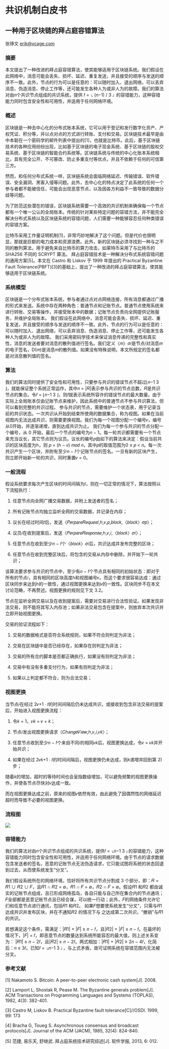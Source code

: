 # 共识机制白皮书

## 一种用于区块链的拜占庭容错算法 

张铮文 erik@vcage.com 

### 摘要 

本文提出了一种改进的拜占庭容错算法，使其能够适用于区块链系统。我们假设在此网络中，消息可能会丢失、损坏、延迟、重复发送，并且接受的顺序与发送的顺序不一致。此外，节点的行为可以是任意的：可以随时加入、退出网络，可以丢弃消息、伪造消息、停止工作等，还可能发生各种人为或非人为的故障。我们的算法对由𝑛个共识节点组成的共识系统，提供 𝑓 = ⌊ (𝑛−1) / 3 ⌋ 的容错能力，这种容错能力同时包含安全性和可用性，并适用于任何网络环境。 

### 概述 

区块链是一种去中心化的分布式账本系统，它可以用于登记和发行数字化资产、产权凭证、积分等，并以点对点的方式进行转账、支付和交易。区块链技术最早是由中本聪在一个密码学的邮件列表中提出的[1]，也就是比特币。此后，基于区块链技术的各种应用纷纷出现，比如基于区块链的电子现金系统、基于区块链的股权交易系统、基于区块链的智能合约系统等。区块链系统与传统的中心化账本系统相比，具有完全公开、不可篡改、防止多重支付等优点，并且不依赖于任何的可信第三方。 

然而，和任何分布式系统一样，区块链系统会面临网络延迟、传输错误、软件错误、安全漏洞、黑客入侵等问题。此外，去中心化的特点决定了此系统的任何一个参与者都不能被信任，可能会出现恶意节点，以及因各方利益不一致导致的数据分歧等问题。 

为了防范这些潜在的错误，区块链系统需要一个高效的共识机制来确保每一个节点都有一个唯一公认的全局账本。传统的针对某些特定问题的容错方法，并不能完全解决分布式系统以及区块链系统的容错问题，人们需要一种能够容忍任何种类错误的容错方案。 

比特币采用工作量证明机制[1]，非常巧妙地解决了这个问题。但是代价也很明显，那就是巨额的电力成本和资源浪费。此外，新的区块链必须寻找到一种与之不同的散列算法，用于避免来自比特币的算力攻击，如莱特币采用了与比特币的 SHA256 不同的 SCRYPT 算法。 拜占庭容错技术是一种解决分布式系统容错问题的通用方案[5]。本文在 Castro 和 Liskov 于 1999 年提出的 Practical Byzantine Fault Tolerance(PBFT)[3]的基础上，提出了一种改进的拜占庭容错算法，使其能够适用于区块链系统。 

### 系统模型 

区块链是一个分布式账本系统，参与者通过点对点网络连接，所有消息都通过广播的形式来发送。系统中存在两种角色：普通节点和记账节点。普通节点使用系统来进行转账、交易等操作，并接受账本中的数据；记账节点负责向全网提供记账服务，并维护全局账本。 
我们假设在此网络中，消息可能会丢失、损坏、延迟、重复发送，并且接受的顺序与发送的顺序不一致。此外，节点的行为可以是任意的：可以随时加入、退出网络，可以丢弃消息、伪造消息、停止工作等，还可能发生各种人为或非人为的故障。 
我们采用密码学技术来保证消息传递的完整性和真实性，消息的发送者要对消息的散列值进行签名。我们定义〈𝑚〉𝜎𝑖是节点𝑖对消息𝑚的电子签名，D(𝑚)是消息𝑚的散列值。如果没有特殊说明，本文所规定的签名都是对消息散列值的签名。 

### 算法 

我们的算法同时提供了安全性和可用性，只要参与共识的错误节点不超过⌊𝑛−1 3 ⌋，就能保证整个系统正常运作，其中𝑛 = |𝑅|表示参与共识的节点总数，𝑅是共识节点的集合。令𝑓 = ⌊𝑛−1 3 ⌋，则𝑓就表示系统所容许的错误节点的最大数量。由于实际上全局账本仅由记账节点来维护，因此系统中的普通节点不参与共识算法，但可以看到完整的共识过程。 
参与共识的节点，需要维护一个状态表，用于记录当前的共识状态。一次共识从开始到结束所使用的数据集合，称为视图。如果在当前视图内无法达成共识，则需要更换视图。我们为每一个视图分配一个编号𝑣，编号从0开始，并逐渐递增，直到达成共识为止。 
我们为每一个参与共识的节点分配一个编号，从 0 开始，最后一个节点的编号为𝑛 − 1。每一轮共识都需要有一个节点来充当议长，其它节点则为议员。议长的编号𝑝由如下的算法来决定：假设当前共识的区块高度为ℎ，则 𝑝 = (ℎ − 𝑣) 𝑚𝑜𝑑 𝑛，其中𝑝的取值范围为0 ≤ 𝑝 < 𝑛。每一次共识产生一个区块，并附有至少𝑛 − 𝑓个记账节点的签名。一旦有新的区块产生，则立即开始新一轮的共识，同时重置𝑣 = 0。

###  一般流程 

假设系统要求每次产生区块的时间间隔为𝑡，则在一切正常的情况下，算法按照以下流程执行：

1) 任意节点向全网广播交易数据，并附上发送者的签名； 

2) 所有记账节点均独立监听全网的交易数据，并记录在内存； 

3) 议长在经过时间𝑡后，发送〈𝑃𝑒𝑟𝑝𝑎𝑟𝑒𝑅𝑒𝑞𝑢𝑒𝑠𝑡,ℎ,𝑣,𝑝,𝑏𝑙𝑜𝑐𝑘,〈𝑏𝑙𝑜𝑐𝑘〉𝜎𝑝〉； 

4) 议员𝑖在收到提案后，发送〈𝑃𝑒𝑟𝑝𝑎𝑟𝑒𝑅𝑒𝑠𝑝𝑜𝑛𝑠𝑒,ℎ,𝑣,𝑖,〈𝑏𝑙𝑜𝑐𝑘〉𝜎𝑖〉； 

5) 任意节点在收到至少𝑛 − 𝑓个〈𝑏𝑙𝑜𝑐𝑘〉𝜎𝑖后，共识达成并发布完整的区块； 

6) 任意节点在收到完整区块后，将包含的交易从内存中删除，并开始下一轮共识； 

该算法要求参与共识的节点中，至少有𝑛 − 𝑓个节点具有相同的初始状态：即对于所有的节点𝑖，具有相同的区块高度ℎ和视图编号𝑣。而这个要求很容易达成：通过区块同步来达到ℎ的一致性，通过视图更换来达到𝑣的一致性。区块同步不在本文讨论范畴，不再赘述。视图更换的规则见下文 3.2。 

节点在监听全网交易以及在收到提案后，需要对交易进行合法性验证。如果发现非法交易，则不能将其写入内存池；如果非法交易包含在提案中，则放弃本次共识并立即开始视图更换。

交易的验证流程如下： 

1) 交易的数据格式是否符合系统规则，如果不符合则判定为非法； 

2) 交易在区块链中是否已经存在，如果存在则判定为非法； 

3) 交易的所有合约脚本是否都正确执行，如果没有则判定为非法； 

4) 交易中有没有多重支付行为，如果有则判定为非法； 

5) 如果以上判定都不符合，则为合法交易；

### 视图更换 

当节点𝑖在经过 2𝑣+1 ⋅ 𝑡的时间间隔后仍未达成共识，或接收到包含非法交易的提案后，开始进入视图更换流程： 

1) 令𝑘 = 1，𝑣𝑘 = 𝑣 + 𝑘； 

2) 节点𝑖发出视图更换请求〈𝐶ℎ𝑎𝑛𝑔𝑒𝑉𝑖𝑒𝑤,ℎ,𝑣,𝑖,𝑣𝑘〉； 

3) 任意节点收到至少𝑛 − 𝑓个来自不同𝑖的相同𝑣𝑘后，视图更换达成，令𝑣 = 𝑣𝑘并开始共识；

4) 如果在经过 2𝑣𝑘+1 ⋅ 𝑡的时间间隔后，视图更换仍未达成，则𝑘递增并回到第 2)步； 

随着𝑘的增加，超时的等待时间也会呈指数级增加，可以避免频繁的视图更换操作，并使各节点尽快对𝑣达成一致。 

而在视图更换达成之前，原来的视图𝑣依然有效，由此避免了因偶然性的网络延迟超时而导致不必要的视图更换。 

### 流程图

![](~/assets/2017-08-24_11-53-31.png)

### 容错能力 

我们的算法对由𝑛个共识节点组成的共识系统，提供𝑓 = ⌊𝑛−1 3 ⌋的容错能力，这种容错能力同时包含安全性和可用性，并适用于任何网络环境。由于节点的请求数据包含发送者的签名，恶意的记账节点无法伪造请求，它只能试图将系统的状态回退到过去，从而使系统发生“分叉”。 

我们假设系统所在的网络环境，恰好将所有共识节点分割成 3 个部分，即：𝑅 = 𝑅1 ∪ 𝑅2 ∪ 𝐹，且𝑅1 ∩ 𝑅2 = ∅，𝑅1 ∩ 𝐹 = ∅，𝑅2 ∩ 𝐹 = ∅。假设𝑅1 和𝑅2 都由诚实的记账节点组成，且已形成网络孤岛，各自只能与自己所在集合内的节点通讯；𝐹全部都是恶意记账节点且已经合谋，可以统一行动；此外，𝐹的网络条件允许它们和任意节点进行通讯，包括𝑅1 和𝑅2。 如果𝐹想要使系统发生“分叉”，只需与𝑅1 达成共识并发布区块，并在不通知𝑅2 的情况下与
之达成第二次共识，“撤销”与𝑅1 的共识。 

若想满足这个条件，需满足：|𝑅1| + |𝐹| ≥ 𝑛 − 𝑓，且|𝑅2| + |𝐹| ≥ 𝑛 − 𝑓。在最坏的情况下，|𝐹| = 𝑓，即恶意节点的数量达到系统所能容忍的最大值，则上述关系变为： |𝑅1| ≥ 𝑛 − 2𝑓，且|𝑅2| ≥ 𝑛 − 2𝑓。两式相加：|𝑅1| + |𝑅2| ≥ 2𝑛 − 4𝑓，化简后：𝑛 ≤ 3𝑓。已知𝑓 = ⌊𝑛−1 3 ⌋，与上式矛盾，故可证明系统在容错范围内无法被分叉。 

### 参考文献 

[1] Nakamoto S. Bitcoin: A peer-to-peer electronic cash system[J]. 2008. 

[2] Lamport L, Shostak R, Pease M. The Byzantine generals problem[J]. ACM Transactions on Programming Languages and Systems (TOPLAS), 1982, 4(3): 382-401. 

[3] Castro M, Liskov B. Practical Byzantine fault tolerance[C]//OSDI. 1999, 99: 173

[4] Bracha G, Toueg S. Asynchronous consensus and broadcast protocols[J]. Journal of the ACM (JACM), 1985, 32(4): 824-840. 

[5] 范捷, 易乐天, 舒继武. 拜占庭系统技术研究综述[J]. 软件学报, 2013, 6: 012. 

